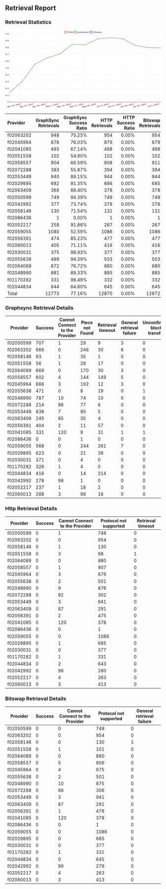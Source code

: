 ## Retrieval Report
### Retrieval Statistics
<img src="https://raw.githubusercontent.com/data-preservation-programs/filplus-checker-assets/main/filecoin-project/filecoin-plus-large-datasets/issues/1660/1688753859114.png"/>

| Provider  | GraphSync Retrievals | GraphSync Success Ratio | HTTP Retrievals | HTTP Success Ratio | Bitswap Retrievals | Bitswap Success Ratio |
| :-------- | -------------------: | ----------------------: | --------------: | -----------------: | -----------------: | --------------------: |
| f02063202 |                  948 |                  70.25% |             954 |              0.00% |                954 |                 0.00% |
| f02045964 |                  876 |                  76.03% |             879 |              0.00% |                879 |                 0.00% |
| f02041085 |                  493 |                  67.14% |             498 |              0.00% |                498 |                 0.00% |
| f02051558 |                  102 |                  54.90% |             102 |              0.00% |                102 |                 0.00% |
| f02058557 |                  904 |                  66.59% |             908 |              0.00% |                911 |                 0.00% |
| f02072288 |                  383 |                  55.87% |             394 |              0.00% |                394 |                 0.00% |
| f02053449 |                  940 |                  89.15% |             944 |              0.00% |                944 |                 0.00% |
| f02029895 |                  682 |                  91.35% |             686 |              0.00% |                685 |                 0.00% |
| f02063409 |                  369 |                  66.40% |             378 |              0.00% |                378 |                 0.00% |
| f02050599 |                  749 |                  94.39% |             749 |              0.00% |                749 |                 0.00% |
| f02042992 |                  377 |                  73.74% |             378 |              0.00% |                378 |                 0.00% |
| f02058146 |                  130 |                  71.54% |             131 |              0.00% |                131 |                 0.00% |
| f02086436 |                    1 |                   0.00% |               1 |              0.00% |                  1 |                 0.00% |
| f02052217 |                  258 |                  91.86% |             267 |              0.00% |                267 |                 0.00% |
| f02059055 |                 1080 |                  52.59% |            1086 |              0.00% |               1086 |                 0.00% |
| f02056391 |                  474 |                  85.23% |             477 |              0.00% |                477 |                 0.00% |
| f02060013 |                  405 |                  71.11% |             416 |              0.00% |                416 |                 0.00% |
| f02030031 |                  375 |                  98.93% |             377 |              0.00% |                377 |                 0.00% |
| f02055638 |                  499 |                  94.39% |             503 |              0.00% |                503 |                 0.00% |
| f02064089 |                  872 |                  76.72% |             880 |              0.00% |                880 |                 0.00% |
| f02048990 |                  881 |                  89.33% |             885 |              0.00% |                885 |                 0.00% |
| f01170282 |                  331 |                  98.49% |             332 |              0.00% |                332 |                 0.00% |
| f02044834 |                  644 |                  64.60% |             645 |              0.00% |                645 |                 0.00% |
| Total     |                12773 |                  77.16% |           12870 |              0.00% |              12872 |                 0.00% |

### Graphsync Retrieval Details
| Provider  | Success | Cannot Connect to the Provider | Piece not Found | Retrieval timeout | General retrieval failure | Unconfirmed block transfer |
| --------- | ------- | ------------------------------ | --------------- | ----------------- | ------------------------- | -------------------------- |
| f02050599 | 707     | 1                              | 29              | 9                 | 3                         | 0                          |
| f02063202 | 666     | 0                              | 246             | 30                | 6                         | 0                          |
| f02058146 | 93      | 1                              | 35              | 1                 | 0                         | 0                          |
| f02051558 | 56      | 1                              | 28              | 17                | 0                         | 0                          |
| f02064089 | 669     | 0                              | 170             | 30                | 3                         | 0                          |
| f02058557 | 602     | 4                              | 144             | 149               | 5                         | 0                          |
| f02045964 | 666     | 3                              | 192             | 12                | 3                         | 0                          |
| f02055638 | 471     | 0                              | 8               | 19                | 0                         | 1                          |
| f02048990 | 787     | 10                             | 74              | 10                | 0                         | 0                          |
| f02072288 | 214     | 86                             | 77              | 6                 | 0                         | 0                          |
| f02053449 | 838     | 7                              | 90              | 5                 | 0                         | 0                          |
| f02063409 | 245     | 85                             | 35              | 4                 | 0                         | 0                          |
| f02056391 | 404     | 2                              | 11              | 57                | 0                         | 0                          |
| f02041085 | 331     | 120                            | 9               | 31                | 1                         | 1                          |
| f02086436 | 0       | 0                              | 1               | 0                 | 0                         | 0                          |
| f02059055 | 568     | 0                              | 244             | 261               | 7                         | 0                          |
| f02029895 | 623     | 0                              | 21              | 38                | 0                         | 0                          |
| f02030031 | 371     | 0                              | 4               | 0                 | 0                         | 0                          |
| f01170282 | 326     | 1                              | 4               | 0                 | 0                         | 0                          |
| f02044834 | 416     | 0                              | 14              | 214               | 0                         | 0                          |
| f02042992 | 278     | 98                             | 1               | 0                 | 0                         | 0                          |
| f02052217 | 237     | 1                              | 18              | 2                 | 0                         | 0                          |
| f02060013 | 288     | 3                              | 98              | 16                | 0                         | 0                          |

### Http Retrieval Details
| Provider  | Success | Cannot Connect to the Provider | Protocol not supported | Retrieval timeout |
| --------- | ------- | ------------------------------ | ---------------------- | ----------------- |
| f02050599 | 0       | 1                              | 748                    | 0                 |
| f02063202 | 0       | 0                              | 954                    | 0                 |
| f02058146 | 0       | 1                              | 130                    | 0                 |
| f02051558 | 0       | 3                              | 98                     | 1                 |
| f02064089 | 0       | 0                              | 880                    | 0                 |
| f02058557 | 0       | 1                              | 907                    | 0                 |
| f02045964 | 0       | 3                              | 876                    | 0                 |
| f02055638 | 0       | 2                              | 501                    | 0                 |
| f02048990 | 0       | 9                              | 876                    | 0                 |
| f02072288 | 0       | 92                             | 302                    | 0                 |
| f02053449 | 0       | 3                              | 941                    | 0                 |
| f02063409 | 0       | 87                             | 291                    | 0                 |
| f02056391 | 0       | 2                              | 475                    | 0                 |
| f02041085 | 0       | 120                            | 378                    | 0                 |
| f02086436 | 0       | 0                              | 1                      | 0                 |
| f02059055 | 0       | 0                              | 1086                   | 0                 |
| f02029895 | 0       | 1                              | 685                    | 0                 |
| f02030031 | 0       | 0                              | 377                    | 0                 |
| f01170282 | 0       | 1                              | 331                    | 0                 |
| f02044834 | 0       | 2                              | 643                    | 0                 |
| f02042992 | 0       | 98                             | 280                    | 0                 |
| f02052217 | 0       | 4                              | 263                    | 0                 |
| f02060013 | 0       | 3                              | 413                    | 0                 |

### Bitswap Retrieval Details
| Provider  | Success | Cannot Connect to the Provider | Protocol not supported | General retrieval failure |
| --------- | ------- | ------------------------------ | ---------------------- | ------------------------- |
| f02050599 | 0       | 0                              | 749                    | 0                         |
| f02063202 | 0       | 0                              | 954                    | 0                         |
| f02058146 | 0       | 0                              | 130                    | 1                         |
| f02051558 | 0       | 1                              | 101                    | 0                         |
| f02064089 | 0       | 0                              | 880                    | 0                         |
| f02058557 | 0       | 5                              | 906                    | 0                         |
| f02045964 | 0       | 4                              | 875                    | 0                         |
| f02055638 | 0       | 2                              | 501                    | 0                         |
| f02048990 | 0       | 10                             | 875                    | 0                         |
| f02072288 | 0       | 88                             | 306                    | 0                         |
| f02053449 | 0       | 3                              | 941                    | 0                         |
| f02063409 | 0       | 87                             | 291                    | 0                         |
| f02056391 | 0       | 1                              | 476                    | 0                         |
| f02041085 | 0       | 120                            | 378                    | 0                         |
| f02086436 | 0       | 0                              | 1                      | 0                         |
| f02059055 | 0       | 0                              | 1086                   | 0                         |
| f02029895 | 0       | 0                              | 685                    | 0                         |
| f02030031 | 0       | 0                              | 377                    | 0                         |
| f01170282 | 0       | 1                              | 331                    | 0                         |
| f02044834 | 0       | 0                              | 645                    | 0                         |
| f02042992 | 0       | 99                             | 279                    | 0                         |
| f02052217 | 0       | 4                              | 263                    | 0                         |
| f02060013 | 0       | 3                              | 413                    | 0                         |
